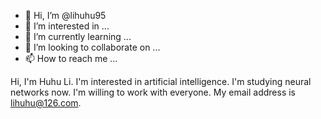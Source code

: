 - 👋 Hi, I’m @lihuhu95
- 👀 I’m interested in ...
- 🌱 I’m currently learning ...
- 💞️ I’m looking to collaborate on ...
- 📫 How to reach me ...

<!---
lihuhu95/lihuhu95 is a ✨ special ✨ repository because its `README.md` (this file) appears on your GitHub profile.
You can click the Preview link to take a look at your changes.
--->
Hi, I'm Huhu Li.
I'm interested in artificial intelligence.
I'm studying neural networks now.
I'm willing to work with everyone.
My email address is lihuhu@126.com.
